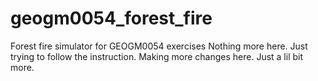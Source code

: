 # geogm0054_forest_fire
Forest fire simulator for GEOGM0054 exercises
Nothing more here. 
Just trying to follow the instruction. 
Making more changes here. 
Just a lil bit more. 
